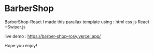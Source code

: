 # BarberShop
BarberShop-React
 I made this parallax template using : 
 html
 css
 js
 React
 +Swiper.js

 live demo : https://barber-shop-rosy.vercel.app/

 Hope you enjoy!
